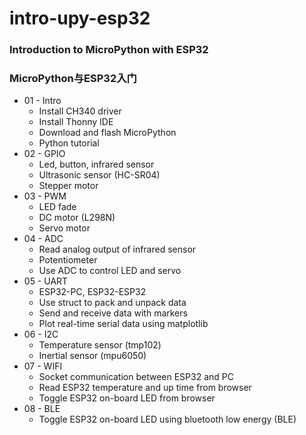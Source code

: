 # intro-upy-esp32
### Introduction to MicroPython with ESP32
### MicroPython与ESP32入门

* 01 - Intro
    * Install CH340 driver
    * Install Thonny IDE
    * Download and flash MicroPython
    * Python tutorial
* 02 - GPIO
    * Led, button, infrared sensor
    * Ultrasonic sensor (HC-SR04)
    * Stepper motor
* 03 - PWM
    * LED fade
    * DC motor (L298N)
    * Servo motor
* 04 - ADC
    * Read analog output of infrared sensor
    * Potentiometer
    * Use ADC to control LED and servo
* 05 - UART
    * ESP32-PC, ESP32-ESP32
    * Use struct to pack and unpack data
    * Send and receive data with markers
	* Plot real-time serial data using matplotlib
* 06 - I2C
    * Temperature sensor (tmp102)
    * Inertial sensor (mpu6050)
* 07 - WIFI
    * Socket communication between ESP32 and PC
	* Read ESP32 temperature and up time from browser
    * Toggle ESP32 on-board LED from browser 
* 08 - BLE
    * Toggle ESP32 on-board LED using bluetooth low energy (BLE)